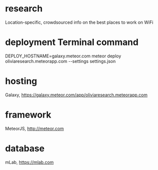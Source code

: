# research
Location-specific, crowdsourced info on the best places to work on WiFi

# deployment Terminal command
DEPLOY_HOSTNAME=galaxy.meteor.com meteor deploy oliviaresearch.meteorapp.com --settings settings.json

# hosting
Galaxy, https://galaxy.meteor.com/app/oliviaresearch.meteorapp.com

# framework
MeteorJS, http://meteor.com

# database
mLab, https://mlab.com
